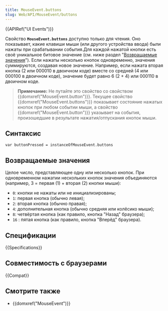 ```yaml
---
title: MouseEvent.buttons
slug: Web/API/MouseEvent/buttons
---
```


{{APIRef("UI Events")}}

Свойство **`MouseEvent.buttons`** доступно только для чтения. Оно показывает, какие клавиши мыши (или другого устройства ввода) были нажаты при срабатывании события.Для каждой нажатой кнопки есть своё уникальное битовое значение (см. ниже раздел "[Возвращаемые значения](#Return)"). Если нажаты несколько кнопок одновременно, значения суммируются, создавая новое значение. Например, если нажата вторая кнопка (2 или 000010 в двоичном коде) вместе со средней (4 или 000100 в двоичном коде), значение будет равно 6 (2 + 4) или 000110 в двоичном коде.

> **Примечание:** Не путайте это свойство со свойством {{domxref("MouseEvent.button")}}. Текущее свойство {{domxref("MouseEvent.buttons")}} показывает состояние нажатых кнопок при любом событии мыши, а свойство {{domxref("MouseEvent.button")}} указывает на события, произошедшие в результате нажатия/отпускания кнопок мыши.

## Синтаксис

```
var buttonPressed = instanceOfMouseEvent.buttons
```

## Возвращаемые значения

Целое число, представляющее одну или несколько кнопок. При одновременном нажатии нескольких кнопок значения объединяются (например, 3 = первая (1) + вторая (2) кнопки мыши):

- `0`: кнопки не нажаты или не инициализированы;
- `1`: первая кнопка (обычно левая);
- `2`: вторая кнопка (обычно правая);
- `4`: дополнительная кнопка (обычно средняя или колёсико мыши);
- `8`: четвёртая кнопка (как правило, кнопка "Назад" браузера);
- `16` : пятая кнопка (как правило, кнопка "Вперёд" браузера).

## Спецификации

{{Specifications}}

## Совместимость с браузерами

{{Compat}}

## Смотрите также

- {{domxref("MouseEvent")}}
